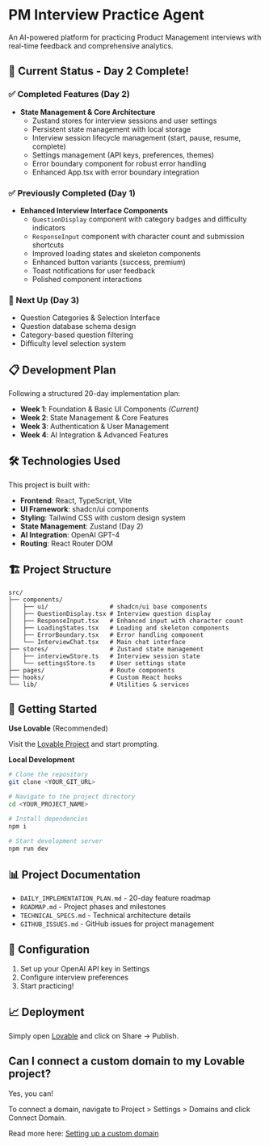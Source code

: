 # PM Interview Practice Agent

An AI-powered platform for practicing Product Management interviews with real-time feedback and comprehensive analytics.

## 🚀 Current Status - Day 2 Complete!

### ✅ Completed Features (Day 2)
- **State Management & Core Architecture**
  - Zustand stores for interview sessions and user settings
  - Persistent state management with local storage
  - Interview session lifecycle management (start, pause, resume, complete)
  - Settings management (API keys, preferences, themes)
  - Error boundary component for robust error handling
  - Enhanced App.tsx with error boundary integration

### ✅ Previously Completed (Day 1)
- **Enhanced Interview Interface Components**
  - `QuestionDisplay` component with category badges and difficulty indicators
  - `ResponseInput` component with character count and submission shortcuts
  - Improved loading states and skeleton components
  - Enhanced button variants (success, premium)
  - Toast notifications for user feedback
  - Polished component interactions

### 🎯 Next Up (Day 3)
- Question Categories & Selection Interface
- Question database schema design
- Category-based question filtering
- Difficulty level selection system

## 📋 Development Plan
Following a structured 20-day implementation plan:
- **Week 1**: Foundation & Basic UI Components *(Current)*
- **Week 2**: State Management & Core Features
- **Week 3**: Authentication & User Management
- **Week 4**: AI Integration & Advanced Features

## 🛠 Technologies Used

This project is built with:
- **Frontend**: React, TypeScript, Vite
- **UI Framework**: shadcn/ui components
- **Styling**: Tailwind CSS with custom design system
- **State Management**: Zustand (Day 2)
- **AI Integration**: OpenAI GPT-4
- **Routing**: React Router DOM

## 🏗 Project Structure

```
src/
├── components/
│   ├── ui/                 # shadcn/ui base components
│   ├── QuestionDisplay.tsx # Interview question display
│   ├── ResponseInput.tsx   # Enhanced input with character count
│   ├── LoadingStates.tsx   # Loading and skeleton components
│   ├── ErrorBoundary.tsx   # Error handling component
│   └── InterviewChat.tsx   # Main chat interface
├── stores/                 # Zustand state management
│   ├── interviewStore.ts   # Interview session state
│   └── settingsStore.ts    # User settings state
├── pages/                  # Route components
├── hooks/                  # Custom React hooks
└── lib/                    # Utilities & services
```

## 🚀 Getting Started

**Use Lovable** (Recommended)

Visit the [Lovable Project](https://lovable.dev/projects/5cf11b93-5fd7-46ae-bac9-3755eaa3dd95) and start prompting.

**Local Development**

```sh
# Clone the repository
git clone <YOUR_GIT_URL>

# Navigate to the project directory
cd <YOUR_PROJECT_NAME>

# Install dependencies
npm i

# Start development server
npm run dev
```

## 📊 Project Documentation

- `DAILY_IMPLEMENTATION_PLAN.md` - 20-day feature roadmap
- `ROADMAP.md` - Project phases and milestones
- `TECHNICAL_SPECS.md` - Technical architecture details
- `GITHUB_ISSUES.md` - GitHub issues for project management

## 🔧 Configuration

1. Set up your OpenAI API key in Settings
2. Configure interview preferences
3. Start practicing!

## 📈 Deployment

Simply open [Lovable](https://lovable.dev/projects/5cf11b93-5fd7-46ae-bac9-3755eaa3dd95) and click on Share -> Publish.

## Can I connect a custom domain to my Lovable project?

Yes, you can!

To connect a domain, navigate to Project > Settings > Domains and click Connect Domain.

Read more here: [Setting up a custom domain](https://docs.lovable.dev/tips-tricks/custom-domain#step-by-step-guide)
